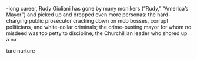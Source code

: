 -long career, Rudy Giuliani has gone by many monikers (“Rudy,” “America’s Mayor”) and picked up and dropped even more personas: the hard-charging public prosecutor cracking down on mob bosses, corrupt politicians, and white-collar criminals; the crime-busting mayor for whom no misdeed was too petty to discipline; the Churchillian leader who shored up a na

ture nurture
